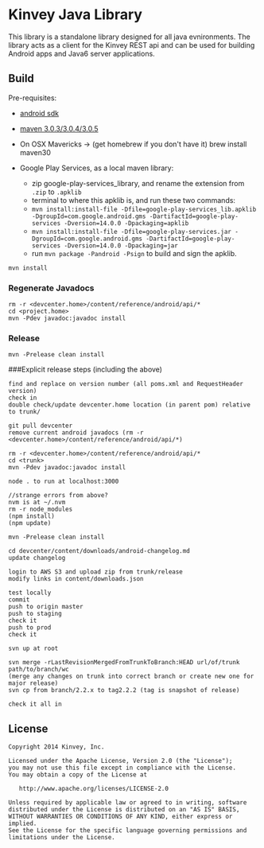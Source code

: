 Kinvey Java Library
======

This library is a standalone library designed for all java evnironments.
The library acts as a client for the Kinvey REST api and can be used for
building Android apps and Java6 server applications.

## Build
Pre-requisites:

* [android sdk](http://developer.android.com/sdk/index.html)
* [maven 3.0.3/3.0.4/3.0.5](http://maven.apache.org/download.cgi)

* On OSX Mavericks ->  (get homebrew if you don't have it) brew install maven30
   
* Google Play Services, as a local maven library:
  * zip google-play-services_library, and rename the extension from `.zip` to `.apklib`
  * terminal to where this apklib is, and run these two commands:
  * `mvn install:install-file -Dfile=google-play-services_lib.apklib -DgroupId=com.google.android.gms -DartifactId=google-play-services -Dversion=14.0.0 -Dpackaging=apklib`
  * `mvn install:install-file -Dfile=google-play-services.jar -DgroupId=com.google.android.gms -DartifactId=google-play-services -Dversion=14.0.0 -Dpackaging=jar`
  * run `mvn package -Pandroid -Psign` to build and sign the apklib.
   
```
mvn install
```

### Regenerate Javadocs

```
rm -r <devcenter.home>/content/reference/android/api/*
cd <project.home> 
mvn -Pdev javadoc:javadoc install
```

### Release

```
mvn -Prelease clean install
```

###Explicit release steps (including the above)
```
find and replace on version number (all poms.xml and RequestHeader version)
check in
double check/update devcenter.home location (in parent pom) relative to trunk/

git pull devcenter
remove current android javadocs (rm -r <devcenter.home>/content/reference/android/api/*)

rm -r <devcenter.home>/content/reference/android/api/*
cd <trunk> 
mvn -Pdev javadoc:javadoc install

node . to run at localhost:3000

//strange errors from above?
nvm is at ~/.nvm
rm -r node_modules
(npm install)
(npm update)

mvn -Prelease clean install

cd devcenter/content/downloads/android-changelog.md
update changelog

login to AWS S3 and upload zip from trunk/release
modify links in content/downloads.json

test locally
commit
push to origin master
push to staging
check it
push to prod
check it

svn up at root

svn merge -rLastRevisionMergedFromTrunkToBranch:HEAD url/of/trunk path/to/branch/wc
(merge any changes on trunk into correct branch or create new one for major release)
svn cp from branch/2.2.x to tag2.2.2 (tag is snapshot of release)

check it all in
```



## License

    Copyright 2014 Kinvey, Inc.

    Licensed under the Apache License, Version 2.0 (the "License");
    you may not use this file except in compliance with the License.
    You may obtain a copy of the License at

       http://www.apache.org/licenses/LICENSE-2.0

    Unless required by applicable law or agreed to in writing, software
    distributed under the License is distributed on an "AS IS" BASIS,
    WITHOUT WARRANTIES OR CONDITIONS OF ANY KIND, either express or implied.
    See the License for the specific language governing permissions and
    limitations under the License.

